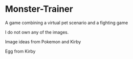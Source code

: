 Monster-Trainer
===============

A game combining a virtual pet scenario and a fighting game

I do not own any of the images.

Image ideas from Pokemon and Kirby

Egg from Kirby

